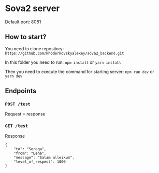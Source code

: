 # Sova2 server

Default port: 8081

## How to start?

You need to clone repository:
`https://github.com/khodorkovskyalexey/sova2_backend.git`

In this folder you need to run:
`npm install`
or
`yarn install`

Then you need to execute the command for starting server:
`npm run dev`
or
`yarn dev`

## Endpoints

### `POST /test`

Request = response

### `GET /test`

Response
~~~
{
    "to": "Serega",
    "from": "Leha",
    "message": "Salam alleikum",
    "level_of_respect": 1000
}
~~~